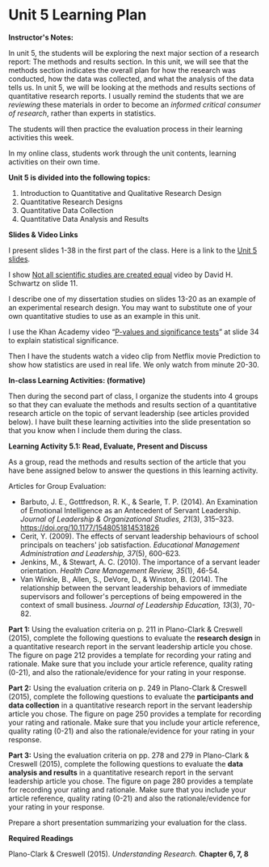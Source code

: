 # Unit 5 Learning Plan

**Instructor's Notes:**

In unit 5, the students will be exploring the next major section of a research report: The methods and results section. In this unit, we will see that the methods section indicates the overall plan for how the research was conducted, how the data was collected, and what the analysis of the data tells us. In unit 5, we will be looking at the methods and results sections of quantitative research reports. I usually remind the students that we are *reviewing* these materials in order to become an *informed critical consumer of research*, rather than experts in statistics. 

The students will then practice the evaluation process in their learning activities this week.

In my online class, students work through the unit contents, learning activities on their own time.

**Unit 5 is divided into the following topics:**

1. Introduction to Quantitative and Qualitative Research Design
2. Quantitative Research Designs
3. Quantitative Data Collection
4. Quantitative Data Analysis and Results

**Slides & Video Links**

I present slides 1-38 in the first part of the class.  Here is a link to the [Unit 5 slides](https://drive.google.com/file/d/18zAhHU6-oHKsRa5x-rqAbvSBbYD9ZWoi/view?usp=sharing).

I show [Not all scientific studies are created equal](https://www.youtube.com/watch?v=GUpd2HJHUt8) video by David H. Schwartz on slide 11.

I describe one of my dissertation studies on slides 13-20 as an example of an experimental research design. You may want to substitute one of your own quantitative studies to use as an example in this unit.

I use the Khan Academy video “[P-values and significance tests](https://www.youtube.com/watch?v=KS6KEWaoOOE)” at slide 34 to explain statistical significance. 

Then I have the students watch a video clip from Netflix movie Prediction to show how statistics are used in real life. We only watch from minute 20-30.

**In-class Learning Activities: (formative)**

Then during the second part of class, I organize the students into 4 groups so that they can evaluate the methods and results section of a quantitative research article on the topic of servant leadership (see articles provided below). I have built these learning activities into the slide presentation so that you know when I include them during the class.

**Learning Activity 5.1: Read, Evaluate, Present and Discuss**

As a group, read the methods and results section of the article that you have bene assigned below to answer the questions in this learning activity. 

Articles for Group Evaluation:

- Barbuto, J. E., Gottfredson, R. K., &     Searle, T. P. (2014). An Examination of Emotional Intelligence as an     Antecedent of Servant Leadership. *Journal of Leadership & Organizational Studies, 21*(3), 315–323. https://doi.org/10.1177/1548051814531826
- Cerit, Y. (2009). The effects of servant leadership behaviours of school principals on teachers' job     satisfaction. *Educational Management Administration and Leadership, 37*(5), 600-623.
- Jenkins, M., & Stewart, A. C. (2010). The importance of a servant leader orientation. *Health Care Management     Review, 35*(1), 46-54.
- Van Winkle, B., Allen, S., DeVore, D., & Winston, B. (2014). The relationship between the servant leadership     behaviors of immediate supervisors and follower's perceptions of being empowered in the context of small business. *Journal of Leadership Education, 13*(3), 70-82.

**Part 1:** Using the evaluation criteria on p. 211 in Plano-Clark & Creswell (2015), complete the following questions to evaluate the **research design** in a quantitative research report in the servant leadership article you chose. The figure on page 212 provides a template for recording your rating and rationale. Make sure that you include your article reference, quality rating (0-21), and also the rationale/evidence for your rating in your response. 

**Part 2:** Using the evaluation criteria on p. 249 in Plano-Clark & Creswell (2015), complete the following questions to evaluate the **participants and data collection** in a quantitative research report in the servant leadership article you chose. The figure on page 250 provides a template for recording your rating and rationale. Make sure that you include your article reference, quality rating (0-21) and also the rationale/evidence for your rating in your response. 

**Part 3:** Using the evaluation criteria on pp. 278 and 279 in Plano-Clark & Creswell (2015), complete the following questions to evaluate the **data analysis and results** in a quantitative research report in the servant leadership article you chose. The figure on page 280 provides a template for recording your rating and rationale. Make sure that you include your article reference, quality rating (0-21) and also the rationale/evidence for your rating in your response. 

Prepare a short presentation summarizing your evaluation for the class.

**Required Readings**

Plano-Clark & Creswell (2015). *Understanding Research.* **Chapter 6, 7, 8**

### 
